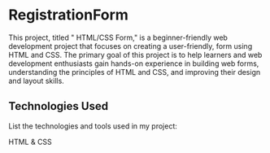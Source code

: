 # RegistrationForm

This project, titled " HTML/CSS Form," is a beginner-friendly web development project that focuses on creating a user-friendly, form using HTML and CSS. The primary goal of this project is to help learners and web development enthusiasts gain hands-on experience in building web forms, understanding the principles of HTML and CSS, and improving their design and layout skills.

## Technologies Used

List the technologies and tools used in my project:

HTML
&
CSS
